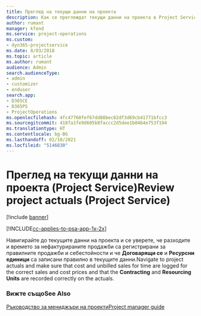 ```yaml
---
title: Преглед на текущи данни на проекта
description: Как се преглеждат текущи данни на проекта в Project Service
author: rumant
manager: kfend
ms.service: project-operations
ms.custom:
- dyn365-projectservice
ms.date: 8/03/2018
ms.topic: article
ms.author: rumant
audience: Admin
search.audienceType:
- admin
- customizer
- enduser
search.app:
- D365CE
- D365PS
- ProjectOperations
ms.openlocfilehash: 4fc47760fef67dd88bec82df3d69cb41771bfcc3
ms.sourcegitcommit: 418fa1fe9d605b8faccc2d5dee1b04b4e753f194
ms.translationtype: HT
ms.contentlocale: bg-BG
ms.lasthandoff: 02/10/2021
ms.locfileid: "5146830"
---
```

# <a name="review-project-actuals-project-service"></a><span data-ttu-id="a9609-103">Преглед на текущи данни на проекта (Project Service)</span><span class="sxs-lookup"><span data-stu-id="a9609-103">Review project actuals (Project Service)</span></span>

[!include [banner](../includes/psa-now-project-operations.md)]

[!INCLUDE[cc-applies-to-psa-app-1x-2x](../includes/cc-applies-to-psa-app-1x-2x.md)]

<span data-ttu-id="a9609-104">Навигирайте до текущите данни на проекта и се уверете, че разходите и времето за нефактурираните продажби са регистрирани за правилните продажби и себестойности и че **Договарящи се** и **Ресурсни единици** са записани правилно в текущите данни.</span><span class="sxs-lookup"><span data-stu-id="a9609-104">Navigate to project actuals and make sure that cost and unbilled sales for time are logged for the correct sales and cost prices and that the **Contracting** and **Resourcing Units** are recorded correctly on the actuals.</span></span>  
  
### <a name="see-also"></a><span data-ttu-id="a9609-105">Вижте също</span><span class="sxs-lookup"><span data-stu-id="a9609-105">See Also</span></span>  
 [<span data-ttu-id="a9609-106">Ръководство за мениджъри на проекти</span><span class="sxs-lookup"><span data-stu-id="a9609-106">Project manager guide</span></span>](../psa/project-manager-guide.md)
